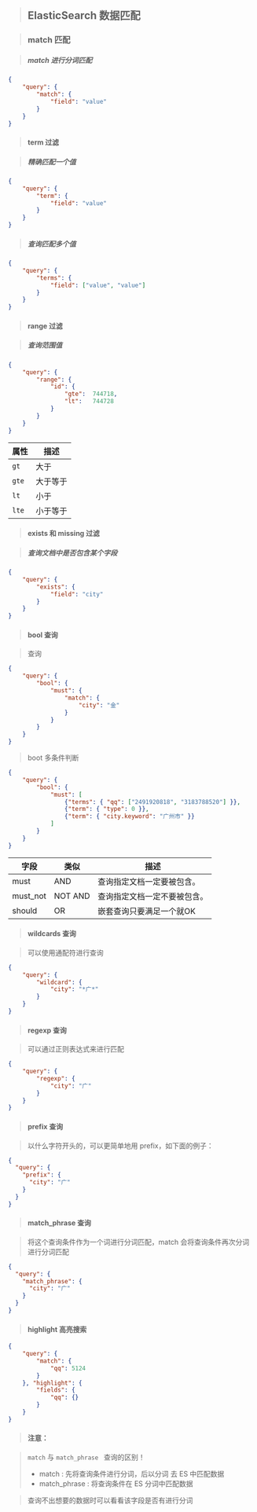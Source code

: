 > ## ElasticSearch 数据匹配

> ### match 匹配

> ##### match 进行分词匹配

```json
{
	"query": {
		"match": {
			"field": "value"
		}
	}
}
```

> #### term 过滤

> ##### 精确匹配一个值

```json
{
	"query": {
		"term": {
			"field": "value"
		}
	}
}
```

> ##### 查询匹配多个值

```json
{
	"query": {
		"terms": {
			"field": ["value", "value"]
		}
	}
}
```

> #### range  过滤

> ##### 查询范围值

```json
{
	"query": {
	    "range": { 
			"id": { 
	        	"gte":  744718, 
	            "lt":   744728 
	        } 
	    } 
	}
}
```

| 属性  | 描述     |
| ----- | -------- |
| `gt`  | 大于     |
| `gte` | 大于等于 |
| `lt`  | 小于     |
| `lte` | 小于等于 |

> #### exists 和 missing 过滤

> ##### 查询文档中是否包含某个字段

```json
{
	"query": {
		"exists": {
			"field": "city"
		}
	}
}
```

> #### bool 查询

> 查询

```json
{
	"query": {
		"bool": {
			"must": {
				"match": {
					"city": "金"
				}
			}
		}
	}
}
```

> boot 多条件判断

```json
{
	"query": {
		"bool": {
			"must": [
				{"terms": { "qq": ["2491920818", "3183788520"] }}, 
				{"term": { "type": 0 }},
				{"term": { "city.keyword": "广州市" }}
			]
		}
	}
}
```

| 字段     | 类似    | 描述                         |
| -------- | ------- | ---------------------------- |
| must     | AND     | 查询指定文档一定要被包含。   |
| must_not | NOT AND | 查询指定文档一定不要被包含。 |
| should   | OR      | 嵌套查询只要满足一个就OK     |

> #### wildcards 查询

> 可以使用通配符进行查询

```json
{
	"query": {
		"wildcard": {
			"city": "*广*"
		}
	}
}
```

> #### regexp 查询

> 可以通过正则表达式来进行匹配

```json
{
	"query": {
		"regexp": {
			"city": "广"
		}
	}
}
```

> #### prefix 查询

> 以什么字符开头的，可以更简单地用 prefix，如下面的例子：

```json
{ 
  "query": { 
    "prefix": { 
      "city": "广" 
    } 
  } 
}
```

> #### match_phrase 查询

> 将这个查询条件作为一个词进行分词匹配，match 会将查询条件再次分词进行分词匹配

```json
{
  "query": {
    "match_phrase": {
      "city": "广"
    }
  }
}
```

> #### highlight 高亮搜索

```json
{
	"query": {
		"match": {
			"qq": 5124
		}
	}, "highlight": {
		"fields": {
			"qq": {}
		}
	}
}
```

> #### 注意：

> `match` 与 `match_phrase ` 查询的区别！
>
> * match : 先将查询条件进行分词，后以分词 去 ES 中匹配数据
> * match_phrase : 将查询条件在 ES 分词中匹配数据

> 查询不出想要的数据时可以看看该字段是否有进行分词